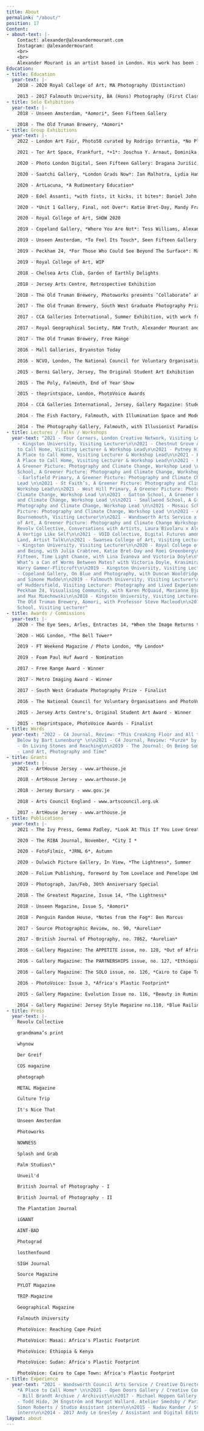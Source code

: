```yaml
---
title: About
permalink: "/about/"
position: 17
Content:
- about-text: |-
    Contact: alexander@alexandermourant.com
    Instagram: @alexandermourant
    <br>
    <br>
    Alexander Mourant is an artist based in London. His work has been included in publications such as FT Weekend Magazine, British Journal of Photography, Photograph, Unseen Magazine and The Greatest Magazine. Solo shows include Aomori at The Old Truman Brewery and Unseen Amsterdam, alongside group shows at Edel Assanti, Saatchi Gallery and Peckham 24. Mourant is a recipient of grants from ArtHouse Jersey, Jersey Bursary and Arts Council England. He has won the Free Range Award and was nominated for Foam Paul Huf Award. In 2020, Mourant became a member of Revolv Collective. He achieved BA Photography at Falmouth University, and MA Photography at Royal College of Art, London.
Education:
- title: Education
  year-text: |-
    2018 - 2020 Royal College of Art, MA Photography (Distinction)

    2013 - 2017 Falmouth University, BA (Hons) Photography (First Class Honours)
- title: Solo Exhibitions
  year-text: |-
    2018 - Unseen Amsterdam, *Aomori*, Seen Fifteen Gallery

    2018 - The Old Truman Brewery, *Aomori*
- title: Group Exhibitions
  year-text: |-
    2022 - London Art Fair, Photo50 curated by Rodrigo Orrantia, *No Place is an Island*: John MacLean, Eva Stenram, Dafna Talmor, Martin Seeds, Tom Hunter, Tom Lovelace, Andy Sewell, Aliki Braine, Esther Teichmann, Bindi Vora, Shepherd Manyika, Alexander Mourant, Sarah Pickering and Hannah Hughes

    2021 - Tor Art Space, Frankfurt, *+1*: Joschua Y. Arnaut, Dominika Bednarsky, Joseph Clarke, Julian Ernst, Jakob Francisco, Rachel Goetsch, Máté Elod Janky, Swan Lee, Siyi Li, Kristina Lovaas, Borsos Lörinc, Alexander Mourant, Malte Möller, Jesaja Song-Gil Rüschenschmidt and Lena Stewens

    2020 - Photo London Digital, Seen Fifteen Gallery: Dragana Jurišić, Alexander Mourant and Martin Seeds

    2020 - Saatchi Gallery, *London Grads Now*: Ian Malhotra, Lydia Hamblet, Mandy Franca, Lydia Pettit, Francesca Mollett, Sholto Blisset, Nicole Coson, Ed Compson, Yang Xu, Bobby Monteverde, Roei Greenberg, Alexander Mourant, Qian Jiang, Shir Raz, Mathias Kruse Jørgensen and Katharina Siegel

    2020 - ArtLacuna, *A Rudimentary Education*

    2020 - Edel Assanti, *with fists, it kicks, it bites*: Daniel John Bracken, Katie Bret-Day, Alexander Mourant, Tom Medwell, Anabela Pinto, Sophie Hu, Mathias Kruse Jørgensen, Mathias Tang, Godith Hawkins and Yilin Shi

    2020 - *Unit 1 Gallery, Final, not Over*: Katie Bret-Day, Mandy Franca, Roei Greenberg, Ian Malhotra, Alexander Mourant, Bobby Monteverde, Shir Raz and Xu Yang

    2020 - Royal College of Art, SHOW 2020

    2019 - Copeland Gallery, *Where You Are Not*: Tess Williams, Alexander Mourant, Maddie Rose Hills, Matilda Little, Florence Sweeney, Tom Pope, Simone Mudde and Katrina Russell-Adams

    2019 - Unseen Amsterdam, *To Feel Its Touch*, Seen Fifteen Gallery: Marianne Bjørnmyr and Alexander Mourant

    2019 - Peckham 24, *For Those Who Could See Beyond The Surface*: Marianne Bjørnmyr, Tenzing Dakpa, Maja Daniels, Katrin Koenning, Raymond Meeks and Alexander Mourant

    2019 - Royal College of Art, WIP

    2018 - Chelsea Arts Club, Garden of Earthly Delights

    2018 - Jersey Arts Centre, Retrospective Exhibition

    2018 - The Old Truman Brewery, Photoworks presents ‘Collaborate’ at Free Range

    2017 - The Old Truman Brewery, South West Graduate Photography Prize

    2017 - CCA Galleries International, Summer Exhibition, with work from Aurelian

    2017 - Royal Geographical Society, RAW Truth, Alexander Mourant and Andy Hughes for RAW Foundation

    2017 - The Old Truman Brewery, Free Range

    2016 - Mall Galleries, Bryanston Today

    2016 - NCVO, London, The National Council for Voluntary Organisations and PhotoVoice Photography Prize

    2015 - Berni Gallery, Jersey, The Original Student Art Exhibition

    2015 - The Poly, Falmouth, End of Year Show

    2015 - theprintspace, London, PhotoVoice Awards

    2014 - CCA Galleries International, Jersey, Gallery Magazine: Student Awards

    2014 - The Fish Factory, Falmouth, with Illumination Space and Modernist Ceramics

    2014 - The Photography Gallery, Falmouth, with Illusionist Paradise and Illumination Space
- title: Lectures / Talks / Workshops
  year-text: "2021 - Four Corners, London Creative Network, Visiting Lecturer\n\n2021
    - Kingston University, Visiting Lecturer\n\n2021 - Chestnut Grove Academy, A Place
    to Call Home, Visiting Lecturer & Workshop Lead\n\n2021 - Putney High School,
    A Place to Call Home, Visiting Lecturer & Workshop Lead\n\n2021 - Emanuel School,
    A Place to Call Home, Visiting Lecturer & Workshop Lead\n\n2021 - Hillbrook School,
    A Greener Picture: Photography and Climate Change, Workshop Lead \n\n2021 - Hotham
    School, A Greener Picture: Photography and Climate Change, Workshop Lead \n\n2021
    - Earlsfield Primary, A Greener Picture: Photography and Climate Change, Workshop
    Lead \n\n2021 - St Faith’s, A Greener Picture: Photography and Climate Change,
    Workshop Lead\n\n2021 - West Hill Primary, A Greener Picture: Photography and
    Climate Change, Workshop Lead \n\n2021 - Gatton School, A Greener Picture: Photography
    and Climate Change, Workshop Lead \n\n2021 - Smallwood School, A Greener Picture:
    Photography and Climate Change, Workshop Lead \n\n2021 - Mosaic School, A Greener
    Picture: Photography and Climate Change, Workshop Lead \n\n2021 - Arts University
    Bournemouth, Visiting Lecturer\n\n2021 - Wandsworth Arts Service x Royal College
    of Art, A Greener Picture: Photography and Climate Change Workshops \n\n2021 -
    Revolv Collective, Conversations with Artists, Laura Bivolaru x Alexander Mourant,
    A Vertigo Like Self\n\n2021 - VOID Collective, Digital Futures among an Earthly
    Land, Artist Talk\n\n2021 - Swansea College of Art, Visiting Lecturer\n\n2020
    - Kingston University, Visiting Lecturer\n\n2020 - Royal College of Art, On Borders
    and Being, with Julia Crabtree, Katie Bret-Day and Roei Greenberg\n\n2020 - Seen
    Fifteen, Time Light Chance, with Lina Ivanova and Victoria Doyle\n\n2020 - ArtLacuna,
    What’s a Can of Worms Between Mates? with Victoria Doyle, Krasimira Butseva and
    Harry Gammer-Flitcroft\n\n2019 - Kingston University, Visiting Lecturer\n\n2019
    - Copeland Gallery, On Blue and Photography, with Duncan Wooldridge, Tom Pope
    and Simone Mudde\n\n2019 - Falmouth University, Visiting Lecturer\n\n2019 - University
    of Huddersfield, Visiting Lecturer: Photography and Lived Experience\n\n2019 -
    Peckham 24, Visualising Community, with Karen McQuaid, Marianne Bjørnmyr, D Wiafe
    and Max Miechowski\n\n2018 - Kingston University, Visiting Lecturer\n\n2018 -
    The Old Truman Brewery, Aomori, with Professor Steve Macleod\n\n2018 - Bryanston
    School, Visiting Lecturer"
- title: Awards / Commissions
  year-text: |-
    2020 - The Eye Sees, Arles, Entractes 14, *When the Image Returns to Glass*

    2020 - HGG London, *The Bell Tower*

    2019 - FT Weekend Magazine / Photo London, *My London*

    2019 - Foam Paul Huf Award - Nomination

    2017 - Free Range Award - Winner

    2017 - Metro Imaging Award - Winner

    2017 - South West Graduate Photography Prize - Finalist

    2016 - The National Council for Voluntary Organisations and PhotoVoice Photography Prize - Finalist

    2015 - Jersey Arts Centre's, Original Student Art Award - Winner

    2015 - theprintspace, PhotoVoice Awards - Finalist
- title: Words
  year-text: "2022 - C4 Journal, Review: *This Creaking Floor and All the Ceilings
    Below by Bart Lunenburg* \n\n2021 - C4 Journal, Review: *Furze* by Jack Whitefield\n\n2020
    - On Living Stones and Reaching\n\n2019 - The Journal: On Being Someone Other\n\n2017
    - Land Art, Photography and Time"
- title: Grants
  year-text: |-
    2021 - ArtHouse Jersey - www.arthouse.je

    2018 - ArtHouse Jersey - www.arthouse.je

    2018 - Jersey Bursary - www.gov.je

    2018 - Arts Council England - www.artscouncil.org.uk

    2017 - ArtHouse Jersey - www.arthouse.je
- title: Publications
  year-text: |-
    2021 - The Ivy Press, Gemma Padley, *Look At This If You Love Great Photography*

    2020 - The RIBA Journal, November, *City I *

    2020 - FotoFilmic, *JRNL 6*, Autumn

    2020 - Dulwich Picture Gallery, In View, *The Lightness*, Summer

    2020 - Folium Publishing, foreword by Tom Lovelace and Penelope Umbrico, *fall into place*

    2019 - Photograph, Jan/Feb, 30th Anniversary Special

    2018 - The Greatest Magazine, Issue 14, *The Lightness*

    2018 - Unseen Magazine, Issue 5, *Aomori*

    2018 - Penguin Random House, *Notes from the Fog*: Ben Marcus

    2017 - Source Photographic Review, no. 90, *Aurelian*

    2017 - British Journal of Photography, no. 7862, *Aurelian*

    2016 - Gallery Magazine: The APPETITE issue, no. 128, *Out of Africa*

    2016 - Gallery Magazine: The PARTNERSHIPS issue, no. 127, *Ethiopia and Kenya*

    2016 - Gallery Magazine: The SOLO issue, no. 126, *Cairo to Cape Town: Africa's Plastic Footprint*

    2016 - PhotoVoice: Issue 3, *Africa's Plastic Footprint*

    2015 - Gallery Magazine: Evolution Issue no. 116, *Beauty in Rumination*

    2014 - Gallery Magazine: Jersey Style Magazine no.110, *Blue Railing*
- title: Press
  year-text: |-
    Revolv Collective

    grandmama’s print

    whynow

    Der Greif

    COS magazine

    photograph

    METAL Magazine

    Culture Trip

    It's Nice That

    Unseen Amsterdam

    Photoworks

    NOWNESS

    Splash and Grab

    Palm Studios\*

    Unveil'd

    British Journal of Photography - I

    British Journal of Photography - II

    The Plantation Journal

    iGNANT

    AINT-BAD

    Photograd

    losthenfound

    SIGH Journal

    Source Magazine

    PYLOT Magazine

    TRIP Magazine

    Geographical Magazine

    Falmouth University

    PhotoVoice: Reaching Cape Point

    PhotoVoice: Masai: Africa's Plastic Footprint

    PhotoVoice: Ethiopia & Kenya

    PhotoVoice: Sudan: Africa's Plastic Footprint

    PhotoVoice: Cairo to Cape Town: Africa's Plastic Footprint
- title: Experience
  year-text: "2021 - Wandsworth Council Arts Service / Creative Director & Lead Artist,
    *A Place to Call Home* \n\n2021 - Open Doors Gallery / Creative Consultant\n\n2018
    - Bill Brandt Archive / Archivist\n\n2017 - Michael Hoppen Gallery / Archivist\n\n2017
    - Todd Hido, JH Engström and Margot Wallard. Atelier Smedsby / Paris\n\n2016 -
    Simon Roberts / Studio Assistant intern\n\n2015 - Nadav Kander / Studio Assistant
    intern\n\n2014 - 2017 Andy Le Gresley / Assistant and Digital Editor"
layout: about
---
```


